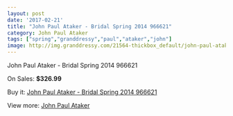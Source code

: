```yaml
---
layout: post
date: '2017-02-21'
title: "John Paul Ataker - Bridal Spring 2014 966621"
category: John Paul Ataker
tags: ["spring","granddressy","paul","ataker","john"]
image: http://img.granddressy.com/21564-thickbox_default/john-paul-ataker-bridal-spring-2014-966621.jpg
---
```

John Paul Ataker - Bridal Spring 2014 966621

On Sales: **$326.99**
<a href="https://www.granddressy.com/en/john-paul-ataker/20529-john-paul-ataker-bridal-spring-2014-966621.html"><amp-img layout="responsive" width="600" height="600" src="//img.granddressy.com/21564-thickbox_default/john-paul-ataker-bridal-spring-2014-966621.jpg" alt="John Paul Ataker - Bridal Spring 2014 966621 0" /></a>

Buy it: [John Paul Ataker - Bridal Spring 2014 966621](https://www.granddressy.com/en/john-paul-ataker/20529-john-paul-ataker-bridal-spring-2014-966621.html "John Paul Ataker - Bridal Spring 2014 966621")

View more: [John Paul Ataker](https://www.granddressy.com/en/252-john-paul-ataker "John Paul Ataker")
